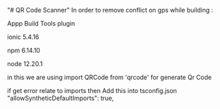 "# QR Code Scanner" 
In order to remove conflict on gps while building :  

Appp Build Tools plugin 

ionic 
5.4.16

npm 
6.14.10

node 
12.20.1

in this we are using 
import QRCode from 'qrcode' for generate Qr Code 


if get error relate to imports then Add this into tsconfig.json
"allowSyntheticDefaultImports": true,


